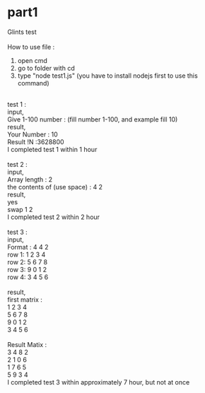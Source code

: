 # part1
Glints test <br>
 <br>
How to use file : <br>
1. open cmd <br>
2. go to folder with cd <br>
3. type "node test1.js" (you have to install nodejs first to use this command) <br>
 <br>
test 1 : <br>
input, <br>
Give 1-100 number : (fill number 1-100, and example fill 10) <br>
result, <br>
Your Number : 10 <br>
Result !N :3628800 <br>
I completed test 1 within 1 hour <br>
 <br>
test 2 : <br>
input, <br>
Array length : 2 <br>
the contents of (use space) : 4 2 <br>
result, <br>
yes <br>
swap 1 2 <br>
I completed test 2 within 2 hour <br>
 <br>
test 3 : <br>
input, <br>
Format : 4 4 2 <br>
row 1: 1 2 3 4 <br>
row 2: 5 6 7 8 <br>
row 3: 9 0 1 2 <br>
row 4: 3 4 5 6 <br>
 <br>
result,<br>
first matrix : <br>
 1 2 3 4 <br>
 5 6 7 8 <br>
 9 0 1 2 <br>
 3 4 5 6 <br>
 <br>
Result Matix : <br>
 3 4 8 2 <br>
 2 1 0 6 <br>
 1 7 6 5 <br>
 5 9 3 4 <br>
I completed test 3 within approximately 7 hour, but not at once <br>

